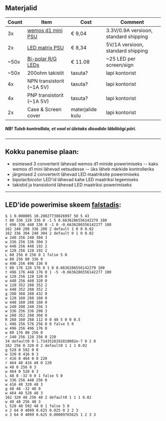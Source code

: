 ## Materjalid
| Count | Item | Cost | Comment |
| --- | --- | --- | --- |
| 3x | [wemos d1 mini PSU](https://www.aliexpress.com/item/32960193527.html?spm=a2g0o.cart.0.0.2f8f3c00ny5JL1&mp=1) | € 9,04 | 3.3V/0.9A versioon, standard shipping |
| 2x  | [LED matrix PSU](https://www.aliexpress.com/item/32674295742.html?spm=a2g0o.cart.0.0.ad463c00U5mv2L&mp=1) | € 8,34 | 5V/1A versioon, standard shipping |
| ~50x | [Bi-polar R/G LEDs](https://www.oomipood.ee/en/kataloog/tme/toode?sku=TC01N0VHVw%3D%3D) | € 11.08 | ~25 LED per screen/sign
| ~50x | 200ohm takistit | tasuta? | lapi kontorist |
| 4x | NPN transistorit (~1A 5V) | tasuta? | lapi kontorist |
| 4x | PNP transistorit (~1A 5V) | tasuta? | lapi kontorist |
| 2x | Case & Screen cover | materjalide kulu | lapi kontorist |

##### NB! Tuleb kontrollida, et vool ei ületaks dioodide läbilöögi piiri.
---

## Kokku panemise plaan:
- esimesed 3 converterit lähevad wemos d1 minide powerimiseks
-- kaks wemos d1 mini lähevad vetsudesse
-- üks läheb märkide kontrolleriks
- järgmised 2 converterit lähevad LED maatriksite powerimiseks
- bipolar/bicolor LED'id lähevad kahe LED maatriksi tegemiseks
- takistid ja transistorid lähevad LED maatriksi powerimiseks
---

## LED'ide powerimise skeem [falstadis](http://falstad.com/circuit/circuitjs.html?cct=$+1+0.000005+10.20027730826997+50+5+43%0At+80+336+128+336+0+-1+5+0.6636286556142279+100%0At+496+336+448+336+0+-1+0+-0.6636286556142277+100%0A162+240+208+336+208+2+default+1+0+0+0.02%0A162+336+304+240+304+2+default+0+1+0+0.02%0Aw+240+256+240+304+3%0Aw+336+256+336+304+3%0Aw+448+256+448+192+2%0Aw+128+256+128+192+2%0AL+80+256+0+256+0+1+false+5+0%0Aw+80+256+80+336+0%0Aw+496+256+496+336+0%0At+80+176+128+176+0+1+0+0.6636286556142279+100%0At+496+176+448+176+0+1+-5+-0.6636286556142277+100%0Aw+128+256+128+320+0%0Aw+448+256+448+320+0%0Aw+128+352+288+352+2%0Aw+448+352+288+352+2%0Ag+288+368+288+432+0%0Aw+128+160+288+160+0%0Aw+448+160+288+160+0%0Aw+240+208+240+256+3%0Aw+336+256+336+208+3%0Aw+288+352+288+368+0%0AR+288+160+288+112+0+0+40+5+0+0+0.5%0AL+496+256+576+256+0+0+false+5+0%0Aw+496+256+496+176+0%0Aw+80+176+80+256+0%0Ar+240+256+128+256+0+220%0A34+default0+0+1.7143528192810002e-7+0+2+0%0A162+256+0+320+0+2+default0+1+1+1+0.02%0Ag+528+0+592+0+0%0Aw+320+0+416+0+3%0Ar+416+0+464+0+0+220%0Ar+464+48+416+48+0+220%0Aw+48+0+256+0+3%0Aw+464+0+528+0+3%0AL+48+0+-32+0+0+1+false+5+0%0Aw+336+256+448+256+0%0Aw+416+48+320+48+3%0Ag+48+48+-32+48+0%0Aw+464+48+528+48+3%0A162+320+48+256+48+2+default0+1+1+1+0.02%0Aw+48+48+256+48+3%0AL+528+48+592+48+0+1+false+5+0%0Ao+2+64+0+4099+0.625+0.025+0+2+2+3%0Ao+3+64+0+4099+0.625+0.00009765625+1+2+3+3%0A):
```
$ 1 0.000005 10.20027730826997 50 5 43
t 80 336 128 336 0 -1 5 0.6636286556142279 100
t 496 336 448 336 0 -1 0 -0.6636286556142277 100
162 240 208 336 208 2 default 1 0 0 0.02
162 336 304 240 304 2 default 0 1 0 0.02
w 240 256 240 304 3
w 336 256 336 304 3
w 448 256 448 192 2
w 128 256 128 192 2
L 80 256 0 256 0 1 false 5 0
w 80 256 80 336 0
w 496 256 496 336 0
t 80 176 128 176 0 1 0 0.6636286556142279 100
t 496 176 448 176 0 1 -5 -0.6636286556142277 100
w 128 256 128 320 0
w 448 256 448 320 0
w 128 352 288 352 2
w 448 352 288 352 2
g 288 368 288 432 0
w 128 160 288 160 0
w 448 160 288 160 0
w 240 208 240 256 3
w 336 256 336 208 3
w 288 352 288 368 0
R 288 160 288 112 0 0 40 5 0 0 0.5
L 496 256 576 256 0 0 false 5 0
w 496 256 496 176 0
w 80 176 80 256 0
r 240 256 128 256 0 220
34 default0 0 1.7143528192810002e-7 0 2 0
162 256 0 320 0 2 default0 1 1 1 0.02
g 528 0 592 0 0
w 320 0 416 0 3
r 416 0 464 0 0 220
r 464 48 416 48 0 220
w 48 0 256 0 3
w 464 0 528 0 3
L 48 0 -32 0 0 1 false 5 0
w 336 256 448 256 0
w 416 48 320 48 3
g 48 48 -32 48 0
w 464 48 528 48 3
162 320 48 256 48 2 default0 1 1 1 0.02
w 48 48 256 48 3
L 528 48 592 48 0 1 false 5 0
o 2 64 0 4099 0.625 0.025 0 2 2 3
o 3 64 0 4099 0.625 0.00009765625 1 2 3 3
```
